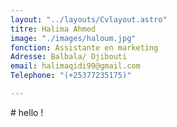 ```yaml
---
layout: "../layouts/Cvlayout.astro"
titre: Halima Ahmed
image: "./images/haloum.jpg"
fonction: Assistante en marketing
Adresse: Balbala/ Djibouti
email: halimaqidi99@gmail.com
Telephone: "(+25377235175)"

---
```

\#  hello ! 